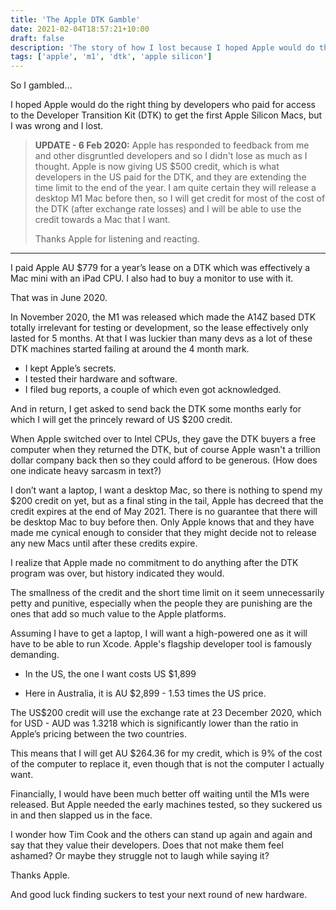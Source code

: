 ```yaml
---
title: 'The Apple DTK Gamble'
date: 2021-02-04T18:57:21+10:00
draft: false
description: 'The story of how I lost because I hoped Apple would do the right thing by their developers.'
tags: ['apple', 'm1', 'dtk', 'apple silicon']
---
```


So I gambled…

I hoped Apple would do the right thing by developers who paid for access to the Developer Transition Kit (DTK) to get the first Apple Silicon Macs, but I was wrong and I lost.

> **UPDATE - 6 Feb 2020:** Apple has responded to feedback from me and other disgruntled developers and so I didn't lose as much as I thought. Apple is now giving US $500 credit, which is what developers in the US paid for the DTK, and they are extending the time limit to the end of the year. I am quite certain they will release a desktop M1 Mac before then, so I will get credit for most of the cost of the DTK (after exchange rate losses) and I will be able to use the credit towards a Mac that I want.
>
> Thanks Apple for listening and reacting.

<!--more-->

---

I paid Apple AU $779 for a year’s lease on a DTK which was effectively a Mac mini with an iPad CPU.
I also had to buy a monitor to use with it.

That was in June 2020.

In November 2020, the M1 was released which made the A14Z based DTK totally irrelevant for testing or development, so the lease effectively only lasted for 5 months. At that I was luckier than many devs as a lot of these DTK machines started failing at around the 4 month mark.

- I kept Apple’s secrets.
- I tested their hardware and software.
- I filed bug reports, a couple of which even got acknowledged.

And in return, I get asked to send back the DTK some months early for which I will get the princely reward of US $200 credit.

When Apple switched over to Intel CPUs, they gave the DTK buyers a free computer when they returned the DTK, but of course Apple wasn't a trillion dollar company back then so they could afford to be generous. (How does one indicate heavy sarcasm in text?)

I don’t want a laptop, I want a desktop Mac, so there is nothing to spend my $200 credit on yet, but as a final sting in the tail, Apple has decreed that the credit expires at the end of May 2021. There is no guarantee that there will be desktop Mac to buy before then. Only Apple knows that and they have made me cynical enough to consider that they might decide not to release any new Macs until after these credits expire.

I realize that Apple made no commitment to do anything after the DTK program was over, but history indicated they would.

The smallness of the credit and the short time limit on it seem unnecessarily petty and punitive, especially when the people they are punishing are the ones that add so much value to the Apple platforms.

Assuming I have to get a laptop, I will want a high-powered one as it will have to be able to run Xcode. Apple's flagship developer tool is famously demanding.

- In the US, the one I want costs US $1,899

- Here in Australia, it is AU $2,899 - 1.53 times the US price.

The US$200 credit will use the exchange rate at 23 December 2020, which for USD - AUD was 1.3218 which is significantly lower than the ratio in Apple’s pricing between the two countries.

This means that I will get AU $264.36 for my credit, which is 9% of the cost of the computer to replace it, even though that is not the computer I actually want.

Financially, I would have been much better off waiting until the M1s were released. But Apple needed the early machines tested, so they suckered us in and then slapped us in the face.

I wonder how Tim Cook and the others can stand up again and again and say that they value their developers. Does that not make them feel ashamed? Or maybe they struggle not to laugh while saying it?

Thanks Apple.

And good luck finding suckers to test your next round of new hardware.
